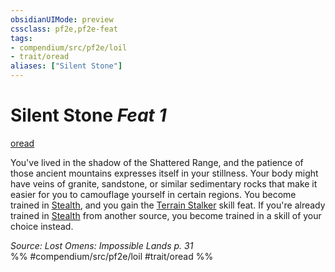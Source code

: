 ```yaml
---
obsidianUIMode: preview
cssclass: pf2e,pf2e-feat
tags:
- compendium/src/pf2e/loil
- trait/oread
aliases: ["Silent Stone"]
---
```

# Silent Stone  *Feat 1*  
[oread](../../Rules/traits/oread-b2.md)  


You've lived in the shadow of the Shattered Range, and the patience of those ancient mountains expresses itself in your stillness. Your body might have veins of granite, sandstone, or similar sedimentary rocks that make it easier for you to camouflage yourself in certain regions. You become trained in [Stealth](../skills.md#Stealth), and you gain the [Terrain Stalker](terrain-stalker.md) skill feat. If you're already trained in [Stealth](../skills.md#Stealth) from another source, you become trained in a skill of your choice instead.

*Source: Lost Omens: Impossible Lands p. 31*  
%% #compendium/src/pf2e/loil #trait/oread %%